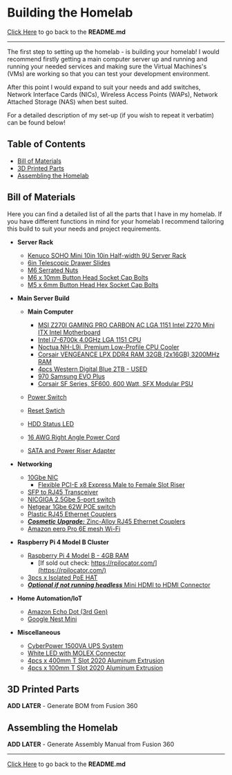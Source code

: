 # Building the Homelab

[Click Here](../README.md) to go back to the **README.md**

---

The first step to setting up the homelab - is building your homelab! I would recommend firstly getting a main computer server up and running and running your needed services and making sure the Virtual Machines's (VMs) are working so that you can test your development environment.

After this point I would expand to suit your needs and add switches, Network Interface Cards (NICs), Wireless Access Points (WAPs), Network Attached Storage (NAS) when best suited.

For a detailed description of my set-up (if you wish to repeat it verbatim) can be found below!

## Table of Contents

- [Bill of Materials](#bill-of-materials)
- [3D Printed Parts](#3d-printed-parts)
- [Assembling the Homelab](#assembling-the-homelab)

## Bill of Materials

Here you can find a detailed list of all the parts that I have in my homelab. If you have different functions in mind for your homelab I recommend tailoring this build to suit your needs and project requirements.

- **Server Rack**

  - [Kenuco SOHO Mini 10in 10in Half-width 9U Server Rack](https://www.amazon.com/KENUCO-Panels-Shelves-Components-White-9U/dp/B07QDPPPX7/ref=sr_1_3?crid=3J1702PNDA74T&keywords=kenuco%2B10u&qid=1691775398&sprefix=kenuco%2B10u%2B%2Caps%2C158&sr=8-3&ufe=app_do%3Aamzn1.fos.18ed3cb5-28d5-4975-8bc7-93deae8f9840&th=1)
  - [6in Telescopic Drawer Slides](<https://www.amazon.com/gp/your-account/order-history/ref=ppx_yo_dt_b_pagination_4_3?ie=UTF8&orderFilter=year-2023&search=&startIndex=20#:~:text=URBEST%20Ball%20Bearing%20Drawer%20Slides%20Full%20Extension%206%20Inch%20Telescopic%20Slider%20for%20Cabinet%2C%201Pair%20(6%2DInch)>)
  - [M6 Serrated Nuts](https://www.amazon.com/gp/product/B09MH9SP3T/ref=ppx_yo_dt_b_asin_title_o06_s00?ie=UTF8&psc=1)
  - [M6 x 10mm Button Head Socket Cap Bolts](https://www.amazon.com/gp/product/B09HC1MDM4/ref=ppx_yo_dt_b_asin_title_o06_s00?ie=UTF8&th=1)
  - [M5 x 6mm Button Head Hex Socket Cap Bolts](https://www.amazon.com/gp/product/B01AXUT5Q6/ref=ppx_yo_dt_b_asin_title_o06_s00?ie=UTF8&th=1)

- **Main Server Build**

  - **Main Computer**

    - [MSI Z270I GAMING PRO CARBON AC LGA 1151 Intel Z270 Mini ITX Intel Motherboard](https://www.newegg.com/p/N82E16813130972)
    - [Intel i7-6700k 4.0GHz LGA 1151 CPU](https://www.amazon.com/Intel-Processor-BX80662I76700K-Certified-Refurbished/dp/B07JQ3638R/ref=sr_1_2?crid=1OTL6AP4Q8IS3&keywords=intel+i7+6700k&qid=1691777533&sprefix=intel+i7+67%2Caps%2C162&sr=8-2)
    - [Noctua NH-L9i, Premium Low-Profile CPU Cooler](https://www.amazon.com/Noctua-NH-L9i-Premium-Low-profile-LGA115x/dp/B009VCAJ7W/ref=sr_1_3?crid=2JYZQT0WKGB4Z&keywords=lga+1151+slim+noctua+cooler&qid=1691777586&sprefix=lga+1151+slimnoctua+cooler%2Caps%2C142&sr=8-3)
    - [Corsair VENGEANCE LPX DDR4 RAM 32GB (2x16GB) 3200MHz RAM](https://www.amazon.com/gp/product/B07RW6Z692/ref=ppx_yo_dt_b_asin_title_o09_s00?ie=UTF8&th=1)
    - [4pcs Western Digital Blue 2TB - USED](https://www.amazon.com/gp/product/B08VH8R94B/ref=ppx_yo_dt_b_asin_title_o02_s00?ie=UTF8&th=1)
    - [970 Samsung EVO Plus](https://www.amazon.com/gp/product/B07MFZY2F2/ref=ppx_yo_dt_b_asin_title_o02_s00?ie=UTF8&th=1)
    - [Corsair SF Series, SF600, 600 Watt, SFX Modular PSU](https://www.amazon.com/Corsair-Platinum-Certified-Modular-Supply/dp/B07F84FJ1G/ref=sr_1_3?crid=NXJJGKYZ6117&keywords=corsair%2B600w%2Bmodular&qid=1691777644&sprefix=corsai%2B600w%2Bmodular%2Caps%2C109&sr=8-3&th=1)

  - [Power Switch](https://www.amazon.com/gp/product/B0986XLJJH/ref=ppx_yo_dt_b_asin_title_o00_s00?ie=UTF8&th=1)
  - [Reset Swtich](https://www.amazon.com/gp/product/B0BWDXFSMQ/ref=ppx_yo_dt_b_asin_title_o09_s00?ie=UTF8&psc=1)
  - [HDD Status LED](https://www.amazon.com/gp/product/B089RHBYGC/ref=ppx_yo_dt_b_asin_title_o00_s00?ie=UTF8&th=1)
  - [16 AWG Right Angle Power Cord](https://www.amazon.com/gp/product/B06Y6KHF4L/ref=ppx_yo_dt_b_asin_title_o08_s00?ie=UTF8&psc=1)
  - [SATA and Power Riser Adapter](https://www.amazon.com/gp/product/B08PQP6MZK/ref=ppx_yo_dt_b_asin_title_o07_s00?ie=UTF8&psc=1)

- **Networking**

  - [10Gbe NIC](https://www.amazon.com/gp/your-account/order-history/ref=ppx_yo_dt_b_pagination_3_2?ie=UTF8&orderFilter=year-2023&search=&startIndex=10#:~:text=10Gb%20PCI%2DE%20Network%20Card%20NIC%20Compatible%20for%20Intel%20X540%2DT2%2C%20Dual%20RJ45%20Copper%20Port%2C%20with%20Intel%20X540%2DBT2%20Controller%2C%20PCI%2DE%20X8%2C%2010G%20PCI%20Express%20LAN%20Adapter%20Support%20Windows%20Server/Windows/Linux/Vmware/ESX)
    - [Flexible PCI-E x8 Express Male to Female Slot Riser](https://www.amazon.com/gp/product/B08PCQPJHT/ref=ppx_yo_dt_b_asin_title_o02_s00?ie=UTF8&psc=1)
  - [SFP to RJ45 Transceiver](https://www.amazon.com/gp/product/B06XQBFHNL/ref=ppx_yo_dt_b_asin_title_o02_s00?ie=UTF8&psc=1)
  - [NICGIGA 2.5Gbe 5-port switch](https://www.amazon.com/dp/B0C53CB5CM?ref=nb_sb_ss_w_as-reorder-t1_k3_1_5&amp=&crid=VPMA54EJP8QI&amp=&sprefix=nicgi)
  - [Netgear 1Gbe 62W POE switch](https://www.amazon.com/gp/product/B08MBFLMDC/ref=ppx_yo_dt_b_asin_title_o08_s00?ie=UTF8&psc=1)
  - [Plastic RJ45 Ethernet Couplers](https://www.amazon.com/gp/product/B01JJ46JX4/ref=ppx_yo_dt_b_asin_title_o02_s00?ie=UTF8&th=1)
  - [_**Cosmetic Upgrade:**_ Zinc-Alloy RJ45 Ethernet Couplers](https://www.amazon.com/gp/product/B09VZZ6DWG/ref=ppx_yo_dt_b_asin_title_o01_s00?ie=UTF8&th=1)
  - [Amazon eero Pro 6E mesh Wi-Fi](https://www.amazon.com/gp/product/B091G68F8C/ref=ppx_yo_dt_b_asin_title_o03_s00?ie=UTF8&psc=1)

- **Raspberry Pi 4 Model B Cluster**

  - [Raspberry Pi 4 Model B - 4GB RAM](https://thepihut.com/products/raspberry-pi-4-model-b)
    - [If sold out check: https://rpilocator.com/](https://rpilocator.com/)
  - [3pcs x Isolated PoE HAT](https://www.amazon.com/gp/product/B08CVDQWXF/ref=ppx_yo_dt_b_asin_title_o01_s00?ie=UTF8&psc=1)
  - [_**Optional if not running headless**_ Mini HDMI to HDMI Connector](https://www.amazon.com/gp/product/B06WWQ7KLV/ref=ppx_yo_dt_b_asin_title_o00_s00?ie=UTF8&th=1)

- **Home Automation/IoT**

  - [Amazon Echo Dot (3rd Gen)](https://www.amazon.com/Echo-Dot/dp/B07PDHSLM6/ref=sr_1_14?crid=16D47ED5WZLWD&keywords=Amazon+echo+dot&qid=1691777269&sprefix=amazon+echo+dot%2Caps%2C116&sr=8-14)
  - [Google Nest Mini](https://www.bestbuy.com/site/nest-mini-2nd-generation-with-google-assistant-chalk/6348878.p?skuId=6348878&extStoreId=1092&ref=212&loc=1&gclid=Cj0KCQjwuNemBhCBARIsADp74QTHebpqr1n1e0H8t4fdqznFB7IvhMA7w_2LHum26O--PZAxyCUzrGAaAjG8EALw_wcB&gclsrc=aw.ds)

- **Miscellaneous**
  - [CyberPower 1500VA UPS System](https://www.amazon.com/gp/product/B00429N19W/ref=ppx_yo_dt_b_asin_title_o02_s01?ie=UTF8&th=1)
  - [White LED with MOLEX Connector](https://www.amazon.com/gp/product/B0B4G1THL9/ref=ppx_yo_dt_b_asin_title_o03_s00?ie=UTF8&psc=1)
  - [4pcs x 400mm T Slot 2020 Aluminum Extrusion](https://www.amazon.com/gp/product/B08Y8N7FD1/ref=ppx_yo_dt_b_asin_title_o02_s01?ie=UTF8&th=1)
  - [4pcs x 100mm T Slot 2020 Aluminum Extrusion](https://www.amazon.com/gp/product/B08TBLBXLV/ref=ppx_yo_dt_b_asin_title_o02_s00?ie=UTF8&th=1)

## 3D Printed Parts

**ADD LATER** - Generate BOM from Fusion 360

## Assembling the Homelab

**ADD LATER** - Generate Assembly Manual from Fusion 360

---

[Click Here](../README.md) to go back to the **README.md**
